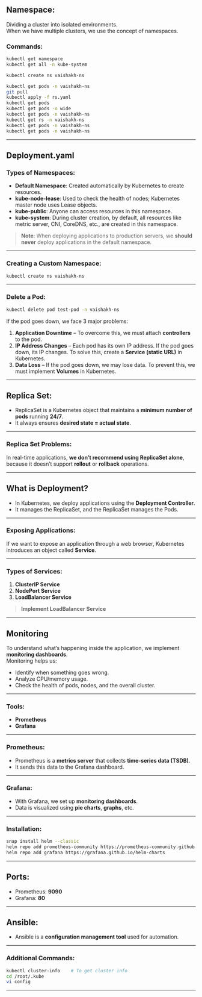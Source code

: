 
## Namespace:
Dividing a cluster into isolated environments.  
When we have multiple clusters, we use the concept of namespaces.

### Commands:
```bash
kubectl get namespace  
kubectl get all -n kube-system  

kubectl create ns vaishakh-ns  

kubectl get pods -n vaishakh-ns  
git pull  
kubectl apply -f rs.yaml  
kubectl get pods  
kubectl get pods -o wide  
kubectl get pods -n vaishakh-ns  
kubectl get rs -n vaishakh-ns  
kubectl get pods -n vaishakh-ns  
kubectl get pods -n vaishakh-ns  
```

---

## Deployment.yaml

### Types of Namespaces:
- **Default Namespace**: Created automatically by Kubernetes to create resources.  
- **kube-node-lease**: Used to check the health of nodes; Kubernetes master node uses Lease objects.  
- **kube-public**: Anyone can access resources in this namespace.  
- **kube-system**: During cluster creation, by default, all resources like metric server, CNI, CoreDNS, etc., are created in this namespace.

> **Note**: When deploying applications to production servers, we **should never** deploy applications in the default namespace.

---

### Creating a Custom Namespace:
```bash
kubectl create ns vaishakh-ns
```

---

### Delete a Pod:
```bash
kubectl delete pod test-pod -n vaishakh-ns
```

If the pod goes down, we face 3 major problems:

1. **Application Downtime** – To overcome this, we must attach **controllers** to the pod.  
2. **IP Address Changes** – Each pod has its own IP address. If the pod goes down, its IP changes. To solve this, create a **Service (static URL)** in Kubernetes.  
3. **Data Loss** – If the pod goes down, we may lose data. To prevent this, we must implement **Volumes** in Kubernetes.

---

## Replica Set:
- ReplicaSet is a Kubernetes object that maintains a **minimum number of pods** running **24/7**.  
- It always ensures **desired state = actual state**.

---

### Replica Set Problems:
In real-time applications, **we don’t recommend using ReplicaSet alone**, because it doesn’t support **rollout** or **rollback** operations.

---

## What is Deployment?
- In Kubernetes, we deploy applications using the **Deployment Controller**.
- It manages the ReplicaSet, and the ReplicaSet manages the Pods.

---

### Exposing Applications:
If we want to expose an application through a web browser, Kubernetes introduces an object called **Service**.

---

### Types of Services:
1. **ClusterIP Service**  
2. **NodePort Service**  
3. **LoadBalancer Service**

> **Implement LoadBalancer Service**

---

## Monitoring

To understand what’s happening inside the application, we implement **monitoring dashboards**.  
Monitoring helps us:
- Identify when something goes wrong.
- Analyze CPU/memory usage.
- Check the health of pods, nodes, and the overall cluster.

---

### Tools:
- **Prometheus**  
- **Grafana**

---

### Prometheus:
- Prometheus is a **metrics server** that collects **time-series data (TSDB)**.  
- It sends this data to the Grafana dashboard.

---

### Grafana:
- With Grafana, we set up **monitoring dashboards**.
- Data is visualized using **pie charts**, **graphs**, etc.

---

### Installation:
```bash
snap install helm --classic  
helm repo add prometheus-community https://prometheus-community.github.io/helm-charts  
helm repo add grafana https://grafana.github.io/helm-charts  
```

---

## Ports:
- Prometheus: **9090**  
- Grafana: **80**

---

## Ansible:
- Ansible is a **configuration management tool** used for automation.

---

### Additional Commands:
```bash
kubectl cluster-info    # To get cluster info  
cd /root/.kube  
vi config
```

---

